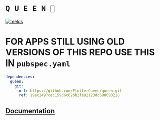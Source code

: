 # **`Q U E E N 👑`**

[![melos](https://img.shields.io/badge/maintained%20with-melos-f700ff.svg?style=flat-square)](https://github.com/invertase/melos)

# FOR APPS STILL USING OLD VERSIONS OF THIS REPO USE THIS IN `pubspec.yaml`

```yaml
dependencies:
  queen:
    git:
      url: https://github.com/FlutterQueen/queen.git
      ref: 19ac2497cec159d6c62bb2fe82123dc688693228
```

## [Documentation](https://flutterqueen.github.io/queen/)
